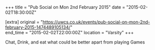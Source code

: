 +++
title = "Pub Social on Mon 2nd February 2015"
date = "2015-02-02T18:30:00Z"

[extra]
original = "https://uwcs.co.uk/events/pub-social-on-mon-2nd-february-2015-1474489105134/"    
end_time = "2015-02-02T22:00:00Z"
location = "Varsity"
+++

Chat, Drink, and eat what could be better apart from playing Games

